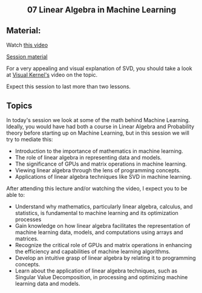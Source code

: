 <h2 align="center">07 Linear Algebra in Machine Learning</h2>

## Material:

Watch [this video](https://youtu.be/uZeDTwWcnuY?si=d5yqsNEMoHye6_Td)

[Session material](https://viaucdk-my.sharepoint.com/:f:/g/personal/rib_viauc_dk/Eolrpr8ojlJJhx2RVFDnCZoBPeVfuvNfYu6Y6jRn_q2vkg?e=FPpdkV)

For a very appealing and visual explanation of SVD, you should take a look at [Visual Kernel's](https://www.youtube.com/watch?v=vSczTbgc8Rc&list=PLWhu9osGd2dB9uMG5gKBARmk73oHUUQZS&index=4) video on the topic.

Expect this session to last more than two lessons.


## Topics
In today's session we look at some of the math behind Machine Learning. Ideally, you would have had both a course in Linear Algebra and Probability theory before starting up on Machine Learning, but in this session we will try to mediate this:

- Introduction to the importance of mathematics in machine learning.
- The role of linear algebra in representing data and models.
- The significance of GPUs and matrix operations in machine learning.
- Viewing linear algebra through the lens of programming concepts.
- Applications of linear algebra techniques like SVD in machine learning.

After attending this lecture and/or watching the video, I expect you to be able to:
- Understand why mathematics, particularly linear algebra, calculus, and statistics, is fundamental to machine learning and its optimization processes
- Gain knowledge on how linear algebra facilitates the representation of machine learning data, models, and computations using arrays and matrices.
- Recognize the critical role of GPUs and matrix operations in enhancing the efficiency and capabilities of machine learning algorithms.
- Develop an intuitive grasp of linear algebra by relating it to programming concepts.
- Learn about the application of linear algebra techniques, such as Singular Value Decomposition, in processing and optimizing machine learning data and models.